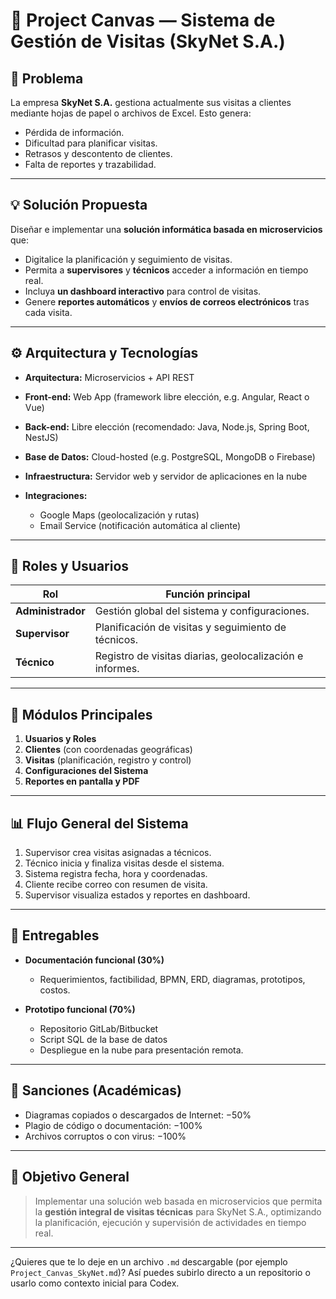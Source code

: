 # 🎯 Project Canvas — Sistema de Gestión de Visitas (SkyNet S.A.)


## 🧩 Problema

La empresa **SkyNet S.A.** gestiona actualmente sus visitas a clientes mediante hojas de papel o archivos de Excel.
Esto genera:

* Pérdida de información.
* Dificultad para planificar visitas.
* Retrasos y descontento de clientes.
* Falta de reportes y trazabilidad.

---

## 💡 Solución Propuesta

Diseñar e implementar una **solución informática basada en microservicios** que:

* Digitalice la planificación y seguimiento de visitas.
* Permita a **supervisores** y **técnicos** acceder a información en tiempo real.
* Incluya **un dashboard interactivo** para control de visitas.
* Genere **reportes automáticos** y **envíos de correos electrónicos** tras cada visita.

---

## ⚙️ Arquitectura y Tecnologías

* **Arquitectura:** Microservicios + API REST
* **Front-end:** Web App (framework libre elección, e.g. Angular, React o Vue)
* **Back-end:** Libre elección (recomendado: Java, Node.js, Spring Boot, NestJS)
* **Base de Datos:** Cloud-hosted (e.g. PostgreSQL, MongoDB o Firebase)
* **Infraestructura:** Servidor web y servidor de aplicaciones en la nube
* **Integraciones:**

  * Google Maps (geolocalización y rutas)
  * Email Service (notificación automática al cliente)

---

## 👥 Roles y Usuarios

| Rol               | Función principal                                        |
| ----------------- | -------------------------------------------------------- |
| **Administrador** | Gestión global del sistema y configuraciones.            |
| **Supervisor**    | Planificación de visitas y seguimiento de técnicos.      |
| **Técnico**       | Registro de visitas diarias, geolocalización e informes. |

---

## 🧱 Módulos Principales

1. **Usuarios y Roles**
2. **Clientes** (con coordenadas geográficas)
3. **Visitas** (planificación, registro y control)
4. **Configuraciones del Sistema**
5. **Reportes en pantalla y PDF**

---

## 📊 Flujo General del Sistema

1. Supervisor crea visitas asignadas a técnicos.
2. Técnico inicia y finaliza visitas desde el sistema.
3. Sistema registra fecha, hora y coordenadas.
4. Cliente recibe correo con resumen de visita.
5. Supervisor visualiza estados y reportes en dashboard.

---

## 🧪 Entregables

* **Documentación funcional (30%)**

  * Requerimientos, factibilidad, BPMN, ERD, diagramas, prototipos, costos.
* **Prototipo funcional (70%)**

  * Repositorio GitLab/Bitbucket
  * Script SQL de la base de datos
  * Despliegue en la nube para presentación remota.

---

## 🚫 Sanciones (Académicas)

* Diagramas copiados o descargados de Internet: −50%
* Plagio de código o documentación: −100%
* Archivos corruptos o con virus: −100%

---

## 🧭 Objetivo General

> Implementar una solución web basada en microservicios que permita la **gestión integral de visitas técnicas** para SkyNet S.A., optimizando la planificación, ejecución y supervisión de actividades en tiempo real.

---

¿Quieres que te lo deje en un archivo `.md` descargable (por ejemplo `Project_Canvas_SkyNet.md`)?
Así puedes subirlo directo a un repositorio o usarlo como contexto inicial para Codex.
